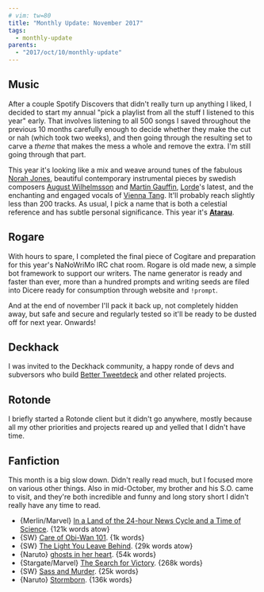 ```yaml
---
# vim: tw=80
title: "Monthly Update: November 2017"
tags:
  - monthly-update
parents:
  - "2017/oct/10/monthly-update"
---
```


## Music

After a couple Spotify Discovers that didn't really turn up anything I liked, I
decided to start my annual "pick a playlist from all the stuff I listened to
this year" early. That involves listening to all 500 songs I saved throughout
the previous 10 months carefully enough to decide whether they make the cut or
nah (which took two weeks), and then going through the resulting set to carve a
*theme* that makes the mess a whole and remove the extra. I'm still going
through that part.

This year it's looking like a mix and weave around tunes of the fabulous [Norah
Jones], beautiful contemporary instrumental pieces by swedish composers [August
Wilhelmsson] and [Martin Gauffin], [Lorde]'s latest, and the enchanting and
engaged vocals of [Vienna Tang]. It'll probably reach slightly less than 200
tracks. As usual, I pick a name that is both a celestial reference and has
subtle personal significance. This year it's **[Atarau]**.

[Norah Jones]: https://www.norahjones.com/
[August Wilhelmsson]: https://www.augustwl.com/
[Martin Gauffin]: https://cargocollective.com/martingauffin
[Lorde]: https://lorde.co.nz/
[Vienna Tang]: http://viennateng.com/
[Atarau]: https://open.spotify.com/user/passcod/playlist/5dIozbsC5eloBkX2OaPHoj

## Rogare

With hours to spare, I completed the final piece of Cogitare and preparation for
this year's NaNoWriMo IRC chat room. Rogare is old made new, a simple bot
framework to support our writers. The name generator is ready and faster than
ever, more than a hundred prompts and writing seeds are filed into Dicere ready
for consumption through website and `!prompt`.

And at the end of november I'll pack it back up, not completely hidden away, but
safe and secure and regularly tested so it'll be ready to be dusted off for next
year. Onwards!

## Deckhack

I was invited to the Deckhack community, a happy ronde of devs and subversors
who build [Better Tweetdeck] and other related projects.

[Better Tweetdeck]: https://github.com/eramdam/BetterTweetDeck

## Rotonde

I briefly started a Rotonde client but it didn't go anywhere, mostly because all
my other priorities and projects reared up and yelled that I didn't have time.

## Fanfiction

This month is a big slow down. Didn't really read much, but I focused more on
various other things. Also in mid-October, my brother and his S.O. came to
visit, and they're both incredible and funny and long story short I didn't
really have any time to read.

 - {Merlin/Marvel} [In a Land of the 24-hour News Cycle and a Time of Science](https://archiveofourown.org/works/3834724). {121k words atow}
 - {SW} [Care of Obi-Wan 101](https://archiveofourown.org/works/12218535). {1k words}
 - {SW} [The Light You Leave Behind](https://archiveofourown.org/works/7763773). {29k words atow}
 - {Naruto} [ghosts in her heart](https://archiveofourown.org/works/7623562). {54k words}
 - {Stargate/Marvel} [The Search for Victory](https://archiveofourown.org/works/2417495). {268k words}
 - {SW} [Sass and Murder](https://archiveofourown.org/works/7698400). {25k words}
 - {Naruto} [Stormborn](https://archiveofourown.org/works/1877970). {136k words}
